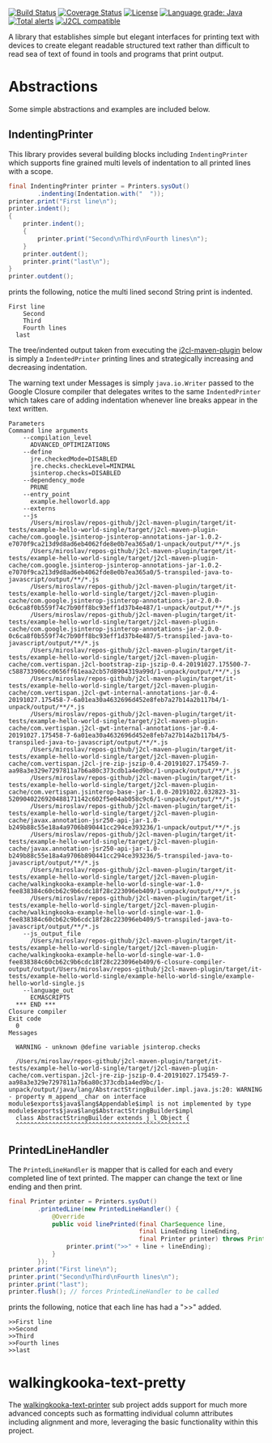 [![Build Status](https://github.com/mP1/walkingkooka-text-printer/actions/workflows/build.yaml/badge.svg)](https://github.com/mP1/walkingkooka-text-printer/actions/workflows/build.yaml/badge.svg)
[![Coverage Status](https://coveralls.io/repos/github/mP1/walkingkooka-text-printer/badge.svg?branch=master)](https://coveralls.io/github/mP1/walkingkooka-text-printer?branch=master)
[![License](https://img.shields.io/badge/License-Apache%202.0-blue.svg)](https://opensource.org/licenses/Apache-2.0)
[![Language grade: Java](https://img.shields.io/lgtm/grade/java/g/mP1/walkingkooka-text-printer.svg?logo=lgtm&logoWidth=18)](https://lgtm.com/projects/g/mP1/walkingkooka-text-printer/context:java)
[![Total alerts](https://img.shields.io/lgtm/alerts/g/mP1/walkingkooka-text-printer.svg?logo=lgtm&logoWidth=18)](https://lgtm.com/projects/g/mP1/walkingkooka-text-printer/alerts/)
[![J2CL compatible](https://img.shields.io/badge/J2CL-compatible-brightgreen.svg)](https://github.com/mP1/j2cl-central)



A library that establishes simple but elegant interfaces for printing text with devices to create elegant readable
structured text rather than difficult to read sea of text of found in tools and programs that print output.

# Abstractions
Some simple abstractions and examples are included below.



## IndentingPrinter
This library provides several building blocks including `IndentingPrinter` which supports fine grained multi levels of 
indentation to all printed lines with a scope. 

```java
final IndentingPrinter printer = Printers.sysOut()
        .indenting(Indentation.with("  "));
printer.print("First line\n");
printer.indent();
{
    printer.indent();
    {
        printer.print("Second\nThird\nFourth lines\n");
    }
    printer.outdent();
    printer.print("last\n");
}
printer.outdent();
```

prints the following, notice the multi lined second String print is indented.
```text
First line
    Second
    Third
    Fourth lines
  last
```

The tree/indented output taken from executing the [j2cl-maven-plugin](https://github.com/mP1/j2cl-maven-plugin) below is
 simply a `IndentedPrinter` printing lines and strategically increasing and decreasing indentation.
  
The warning text under Messages is simply `java.io.Writer` passed to the Google Closure compiler that delegates writes
to the same `IndentedPrinter` which takes care of adding indentation whenever line breaks appear in the text written.

```text
Parameters
Command line arguments
    --compilation_level
      ADVANCED_OPTIMIZATIONS
    --define
      jre.checkedMode=DISABLED
      jre.checks.checkLevel=MINIMAL
      jsinterop.checks=DISABLED
    --dependency_mode
      PRUNE
    --entry_point
      example.helloworld.app
    --externs
    --js
      /Users/miroslav/repos-github/j2cl-maven-plugin/target/it-tests/example-hello-world-single/target/j2cl-maven-plugin-cache/com.google.jsinterop-jsinterop-annotations-jar-1.0.2-e7070f9ca213d9d8ad6eb4062fde8e0b7ea365a0/1-unpack/output/**/*.js
      /Users/miroslav/repos-github/j2cl-maven-plugin/target/it-tests/example-hello-world-single/target/j2cl-maven-plugin-cache/com.google.jsinterop-jsinterop-annotations-jar-1.0.2-e7070f9ca213d9d8ad6eb4062fde8e0b7ea365a0/5-transpiled-java-to-javascript/output/**/*.js
      /Users/miroslav/repos-github/j2cl-maven-plugin/target/it-tests/example-hello-world-single/target/j2cl-maven-plugin-cache/com.google.jsinterop-jsinterop-annotations-jar-2.0.0-0c6ca8f0b559f74c7b90ff8bc93eff1d37b4e487/1-unpack/output/**/*.js
      /Users/miroslav/repos-github/j2cl-maven-plugin/target/it-tests/example-hello-world-single/target/j2cl-maven-plugin-cache/com.google.jsinterop-jsinterop-annotations-jar-2.0.0-0c6ca8f0b559f74c7b90ff8bc93eff1d37b4e487/5-transpiled-java-to-javascript/output/**/*.js
      /Users/miroslav/repos-github/j2cl-maven-plugin/target/it-tests/example-hello-world-single/target/j2cl-maven-plugin-cache/com.vertispan.j2cl-bootstrap-zip-jszip-0.4-20191027.175500-7-c588733906cc0656ff61eaa2cb57d8904319a99d/1-unpack/output/**/*.js
      /Users/miroslav/repos-github/j2cl-maven-plugin/target/it-tests/example-hello-world-single/target/j2cl-maven-plugin-cache/com.vertispan.j2cl-gwt-internal-annotations-jar-0.4-20191027.175458-7-6a01ea30a4632696d452e8feb7a27b14a2b117b4/1-unpack/output/**/*.js
      /Users/miroslav/repos-github/j2cl-maven-plugin/target/it-tests/example-hello-world-single/target/j2cl-maven-plugin-cache/com.vertispan.j2cl-gwt-internal-annotations-jar-0.4-20191027.175458-7-6a01ea30a4632696d452e8feb7a27b14a2b117b4/5-transpiled-java-to-javascript/output/**/*.js
      /Users/miroslav/repos-github/j2cl-maven-plugin/target/it-tests/example-hello-world-single/target/j2cl-maven-plugin-cache/com.vertispan.j2cl-jre-zip-jszip-0.4-20191027.175459-7-aa98a3e329e7297811a7b6a80c373cdb1a4ed9bc/1-unpack/output/**/*.js
      /Users/miroslav/repos-github/j2cl-maven-plugin/target/it-tests/example-hello-world-single/target/j2cl-maven-plugin-cache/com.vertispan.jsinterop-base-jar-1.0.0-20191022.032823-31-5209040226920488171142c602f5e04ab058c9c6/1-unpack/output/**/*.js
      /Users/miroslav/repos-github/j2cl-maven-plugin/target/it-tests/example-hello-world-single/target/j2cl-maven-plugin-cache/javax.annotation-jsr250-api-jar-1.0-b249b88c55e18a4a9706b890441cc294ce393236/1-unpack/output/**/*.js
      /Users/miroslav/repos-github/j2cl-maven-plugin/target/it-tests/example-hello-world-single/target/j2cl-maven-plugin-cache/javax.annotation-jsr250-api-jar-1.0-b249b88c55e18a4a9706b890441cc294ce393236/5-transpiled-java-to-javascript/output/**/*.js
      /Users/miroslav/repos-github/j2cl-maven-plugin/target/it-tests/example-hello-world-single/target/j2cl-maven-plugin-cache/walkingkooka-example-hello-world-single-war-1.0-fee838384c60cb62c9b6cdc18f28c223096eb409/1-unpack/output/**/*.js
      /Users/miroslav/repos-github/j2cl-maven-plugin/target/it-tests/example-hello-world-single/target/j2cl-maven-plugin-cache/walkingkooka-example-hello-world-single-war-1.0-fee838384c60cb62c9b6cdc18f28c223096eb409/5-transpiled-java-to-javascript/output/**/*.js
    --js_output_file
      /Users/miroslav/repos-github/j2cl-maven-plugin/target/it-tests/example-hello-world-single/target/j2cl-maven-plugin-cache/walkingkooka-example-hello-world-single-war-1.0-fee838384c60cb62c9b6cdc18f28c223096eb409/6-closure-compiler-output/output/Users/miroslav/repos-github/j2cl-maven-plugin/target/it-tests/example-hello-world-single/example-hello-world-single/example-hello-world-single.js
    --language_out
      ECMASCRIPT5
  *** END ***
Closure compiler
Exit code
  0
Messages
  
  WARNING - unknown @define variable jsinterop.checks
  
  /Users/miroslav/repos-github/j2cl-maven-plugin/target/it-tests/example-hello-world-single/target/j2cl-maven-plugin-cache/com.vertispan.j2cl-jre-zip-jszip-0.4-20191027.175459-7-aa98a3e329e7297811a7b6a80c373cdb1a4ed9bc/1-unpack/output/java/lang/AbstractStringBuilder.impl.java.js:20: WARNING - property m_append__char on interface module$exports$java$lang$Appendable$impl is not implemented by type module$exports$java$lang$AbstractStringBuilder$impl
  class AbstractStringBuilder extends j_l_Object {
  ^^^^^^^^^^^^^^^^^^^^^^^^^^^^^^^^^^^^^^^^^^^^^^^^
```


## PrintedLineHandler

The `PrintedLineHandler` is mapper that is called for each and every completed line of text printed. The mapper can change
the text or line ending and then print.

```java
final Printer printer = Printers.sysOut()
        .printedLine(new PrintedLineHandler() {
            @Override
            public void linePrinted(final CharSequence line,
                                    final LineEnding lineEnding,
                                    final Printer printer) throws PrinterException {
                printer.print(">>" + line + lineEnding);
            }
        });
printer.print("First line\n");
printer.print("Second\nThird\nFourth lines\n");
printer.print("last");
printer.flush(); // forces PrintedLineHandler to be called
```

prints the following, notice that each line has had a ">>" added.

```text
>>First line
>>Second
>>Third
>>Fourth lines
>>last
```


# walkingkooka-text-pretty
The [walkingkooka-text-printer](https://github.com/mP1/walkingkooka-text-pretty) sub project adds support for much more
advanced concepts such as formatting individual column attributes including alignment and more, leveraging the basic functionality
within this project. 



